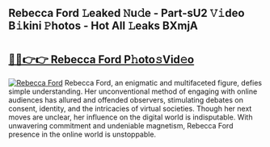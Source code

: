 ## Rebecca Ford 𝙻eaked 𝙽u𝚍e - Part-sU2 𝚅𝚒deo B𝚒kini 𝙿hotos - Hot All 𝙻eaks BXmjA

# <h2><a href="http://ld52utu.urlbe.top/?page=Rebecca+Ford">🔗🔗👉👉 Rebecca Ford P𝚑oto𝚜Vid𝚎o</a></h2>

[![Rebecca Ford](https://i.imgur.com/eBuTRDB.gif)](http://ld52utu.urlbe.top/?page=Rebecca+Ford)
Rebecca Ford, an enigmatic and multifaceted figure, defies simple understanding. Her unconventional method of engaging with online audiences has allured and offended observers, stimulating debates on consent, identity, and the intricacies of virtual societies. Though her next moves are unclear, her influence on the digital world is indisputable. With unwavering commitment and undeniable magnetism, Rebecca Ford presence in the online world is unstoppable.
